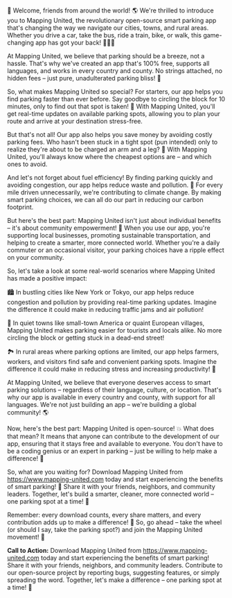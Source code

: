 🎉 Welcome, friends from around the world! 🌎 We're thrilled to introduce you to Mapping United, the revolutionary open-source smart parking app that's changing the way we navigate our cities, towns, and rural areas. Whether you drive a car, take the bus, ride a train, bike, or walk, this game-changing app has got your back! 🚗🚌💨

At Mapping United, we believe that parking should be a breeze, not a hassle. That's why we've created an app that's 100% free, supports all languages, and works in every country and county. No strings attached, no hidden fees – just pure, unadulterated parking bliss! 🌟

So, what makes Mapping United so special? For starters, our app helps you find parking faster than ever before. Say goodbye to circling the block for 10 minutes, only to find out that spot is taken! 🚫 With Mapping United, you'll get real-time updates on available parking spots, allowing you to plan your route and arrive at your destination stress-free.

But that's not all! Our app also helps you save money by avoiding costly parking fees. Who hasn't been stuck in a tight spot (pun intended) only to realize they're about to be charged an arm and a leg? 🤑 With Mapping United, you'll always know where the cheapest options are – and which ones to avoid.

And let's not forget about fuel efficiency! By finding parking quickly and avoiding congestion, our app helps reduce waste and pollution. 🌿 For every mile driven unnecessarily, we're contributing to climate change. By making smart parking choices, we can all do our part in reducing our carbon footprint.

But here's the best part: Mapping United isn't just about individual benefits – it's about community empowerment! 🤝 When you use our app, you're supporting local businesses, promoting sustainable transportation, and helping to create a smarter, more connected world. Whether you're a daily commuter or an occasional visitor, your parking choices have a ripple effect on your community.

So, let's take a look at some real-world scenarios where Mapping United has made a positive impact:

🏙️ In bustling cities like New York or Tokyo, our app helps reduce congestion and pollution by providing real-time parking updates. Imagine the difference it could make in reducing traffic jams and air pollution!

🌳 In quiet towns like small-town America or quaint European villages, Mapping United makes parking easier for tourists and locals alike. No more circling the block or getting stuck in a dead-end street!

🏞️ In rural areas where parking options are limited, our app helps farmers, workers, and visitors find safe and convenient parking spots. Imagine the difference it could make in reducing stress and increasing productivity! 🌼

At Mapping United, we believe that everyone deserves access to smart parking solutions – regardless of their language, culture, or location. That's why our app is available in every country and county, with support for all languages. We're not just building an app – we're building a global community! 🌎

Now, here's the best part: Mapping United is open-source! 💥 What does that mean? It means that anyone can contribute to the development of our app, ensuring that it stays free and available to everyone. You don't have to be a coding genius or an expert in parking – just be willing to help make a difference! 🤝

So, what are you waiting for? Download Mapping United from https://www.mapping-united.com today and start experiencing the benefits of smart parking! 📲 Share it with your friends, neighbors, and community leaders. Together, let's build a smarter, cleaner, more connected world – one parking spot at a time! 🌟

Remember: every download counts, every share matters, and every contribution adds up to make a difference! 💪 So, go ahead – take the wheel (or should I say, take the parking spot?) and join the Mapping United movement! 🚀

**Call to Action:** Download Mapping United from https://www.mapping-united.com today and start experiencing the benefits of smart parking! Share it with your friends, neighbors, and community leaders. Contribute to our open-source project by reporting bugs, suggesting features, or simply spreading the word. Together, let's make a difference – one parking spot at a time! 🌟
